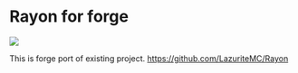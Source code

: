 # Rayon for forge

![](https://raw.githubusercontent.com/tmvkrpxl0/Rayon/forge/src/main/resources/icon.png)

This is forge port of existing project.
https://github.com/LazuriteMC/Rayon